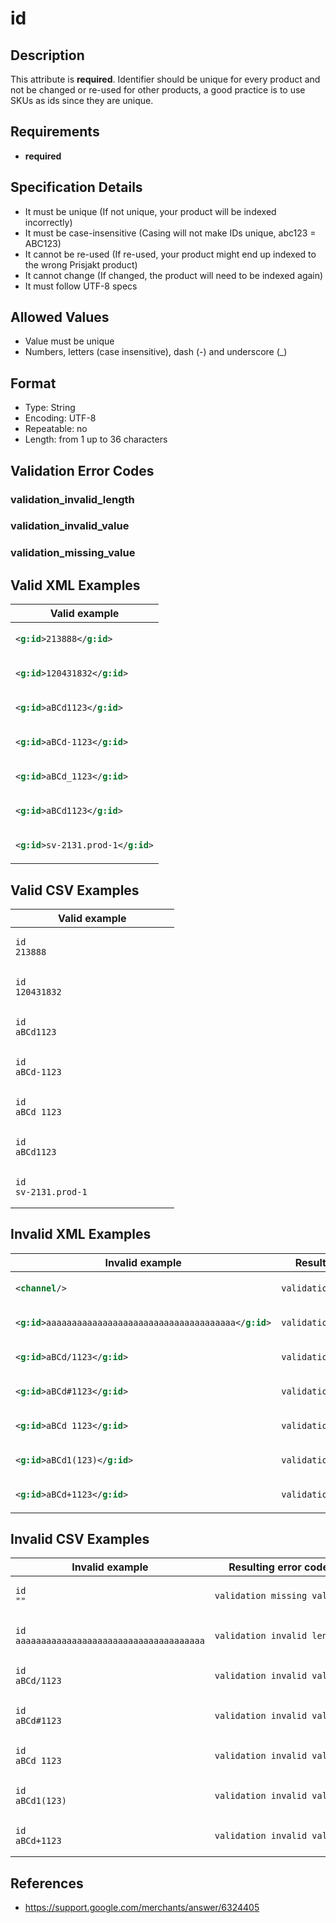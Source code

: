 # id

## Description

This attribute is **required**.
Identifier should be unique for every product and not be changed or re-used for other products, a good practice is to use SKUs as ids since they are unique.

## Requirements

* **required**


## Specification Details

- It must be unique (If not unique, your product will be indexed incorrectly)
- It must be case-insensitive (Casing will not make IDs unique, abc123 = ABC123)
- It cannot be re-used (If re-used, your product might end up indexed to the wrong Prisjakt product)
- It cannot change (If changed, the product will need to be indexed again)
- It must follow UTF-8 specs

## Allowed Values
- Value must be unique
- Numbers, letters (case insensitive), dash (-) and underscore (_)

## Format

- Type: String
- Encoding: UTF-8
- Repeatable: no
- Length: from 1 up to 36 characters


## Validation Error Codes

### validation_invalid_length
### validation_invalid_value
### validation_missing_value

## Valid XML Examples

<table>
<thead>
<tr><th>Valid example              </th></tr>
</thead>
<tbody>
<tr><td>

```xml
<g:id>213888</g:id>        
```

</td></tr>
<tr><td>

```xml
<g:id>120431832</g:id>     
```

</td></tr>
<tr><td>

```xml
<g:id>aBCd1123</g:id>      
```

</td></tr>
<tr><td>

```xml
<g:id>aBCd-1123</g:id>     
```

</td></tr>
<tr><td>

```xml
<g:id>aBCd_1123</g:id>     
```

</td></tr>
<tr><td>

```xml
<g:id>aBCd1123</g:id>      
```

</td></tr>
<tr><td>

```xml
<g:id>sv-2131.prod-1</g:id>
```

</td></tr>
</tbody>
</table>

## Valid CSV Examples

<table>
<thead>
<tr><th>Valid example  </th></tr>
</thead>
<tbody>
<tr><td>

```csv
id
213888                
```

</td></tr>
<tr><td>

```csv
id
120431832                
```

</td></tr>
<tr><td>

```csv
id
aBCd1123                
```

</td></tr>
<tr><td>

```csv
id
aBCd-1123                
```

</td></tr>
<tr><td>

```csv
id
aBCd_1123                
```

</td></tr>
<tr><td>

```csv
id
aBCd1123                
```

</td></tr>
<tr><td>

```csv
id
sv-2131.prod-1                
```

</td></tr>
</tbody>
</table>

## Invalid XML Examples

<table>
<thead>
<tr><th>Invalid example                                   </th><th>Resulting error code     </th></tr>
</thead>
<tbody>
<tr><td>

```xml
<channel/>                                        
```

</td><td>

```xml
validation_missing_value 
```

</td></tr>
<tr><td>

```xml
<g:id>aaaaaaaaaaaaaaaaaaaaaaaaaaaaaaaaaaaaa</g:id>
```

</td><td>

```xml
validation_invalid_length
```

</td></tr>
<tr><td>

```xml
<g:id>aBCd/1123</g:id>                            
```

</td><td>

```xml
validation_invalid_value 
```

</td></tr>
<tr><td>

```xml
<g:id>aBCd#1123</g:id>                            
```

</td><td>

```xml
validation_invalid_value 
```

</td></tr>
<tr><td>

```xml
<g:id>aBCd 1123</g:id>                            
```

</td><td>

```xml
validation_invalid_value 
```

</td></tr>
<tr><td>

```xml
<g:id>aBCd1(123)</g:id>                           
```

</td><td>

```xml
validation_invalid_value 
```

</td></tr>
<tr><td>

```xml
<g:id>aBCd+1123</g:id>                            
```

</td><td>

```xml
validation_invalid_value 
```

</td></tr>
</tbody>
</table>

## Invalid CSV Examples

<table>
<thead>
<tr><th>Invalid example  </th><th>Resulting error code     </th></tr>
</thead>
<tbody>
<tr><td>

```csv
id
""                  
```

</td><td>

```csv
validation_missing_value 
```

</td></tr>
<tr><td>

```csv
id
aaaaaaaaaaaaaaaaaaaaaaaaaaaaaaaaaaaaa                  
```

</td><td>

```csv
validation_invalid_length
```

</td></tr>
<tr><td>

```csv
id
aBCd/1123                  
```

</td><td>

```csv
validation_invalid_value 
```

</td></tr>
<tr><td>

```csv
id
aBCd#1123                  
```

</td><td>

```csv
validation_invalid_value 
```

</td></tr>
<tr><td>

```csv
id
aBCd 1123                  
```

</td><td>

```csv
validation_invalid_value 
```

</td></tr>
<tr><td>

```csv
id
aBCd1(123)                  
```

</td><td>

```csv
validation_invalid_value 
```

</td></tr>
<tr><td>

```csv
id
aBCd+1123                  
```

</td><td>

```csv
validation_invalid_value 
```

</td></tr>
</tbody>
</table>

## References
* https://support.google.com/merchants/answer/6324405
